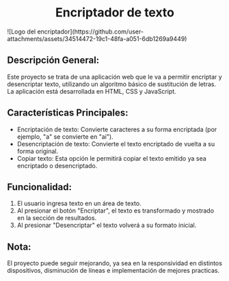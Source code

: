 <h1 align="center"> Encriptador de texto </h1>
![Logo del encriptador](https://github.com/user-attachments/assets/34514472-19c1-48fa-a051-6db1269a9449)

## Descripción General:
Este proyecto se trata de una aplicación web que le va a permitir encriptar y desencriptar texto, utilizando un algoritmo básico de sustitución de letras.
La aplicación está desarrollada en HTML, CSS y JavaScript. 

## Características Principales:

- Encriptación de texto: Convierte caracteres a su forma encriptada (por ejemplo, "a" se convierte en "ai").
- Desencriptación de texto: Convierte el texto encriptado de vuelta a su forma original.
- Copiar texto: Esta opción le permitirá copiar el texto emitido ya sea encriptado o desencriptado.

## Funcionalidad:

1. El usuario ingresa texto en un área de texto.
2. Al presionar el botón "Encriptar", el texto es transformado y mostrado en la sección de resultados.
3. Al presionar "Desencriptar" el texto volverá a su formato inicial.

## Nota:
El proyecto puede seguir mejorando, ya sea en la responsividad en distintos dispositivos, disminución de líneas e implementación de mejores practicas.

